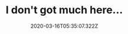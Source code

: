 ---
title: "I don't got much here..."
excerpt: "But you can check out my github. I also wrote a blog post for Artsy awhile ago."
coverImage: "/assets/blog/1-hero-post/cover.jpg"
date: "2020-03-16T05:35:07.322Z"
ogImage:
  url: "/assets/blog/1-hero-post/cover.jpg"
links:
  github: "https://www.github.com/ansor4"
  blog_post: "https://artsy.github.io/blog/2018/08/24/How-to-debug-jest-tests/"

---